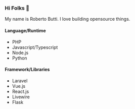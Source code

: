 ### Hi Folks 👋

My name is Roberto Butti.
I love building opensource things.

#### Language/Runtime
- PHP
- Javascript/Typescript
- Node.js
- Python

#### Framework/Libraries
- Laravel
- Vue.js
- React.js
- Livewire
- Flask



<!--
**roberto-butti/roberto-butti** is a ✨ _special_ ✨ repository because its `README.md` (this file) appears on your GitHub profile.

Here are some ideas to get you started:

- 🔭 I’m currently working on ...
- 🌱 I’m currently learning ...
- 👯 I’m looking to collaborate on ...
- 🤔 I’m looking for help with ...
- 💬 Ask me about ...
- 📫 How to reach me: ...
- 😄 Pronouns: ...
- ⚡ Fun fact: ...
-->
